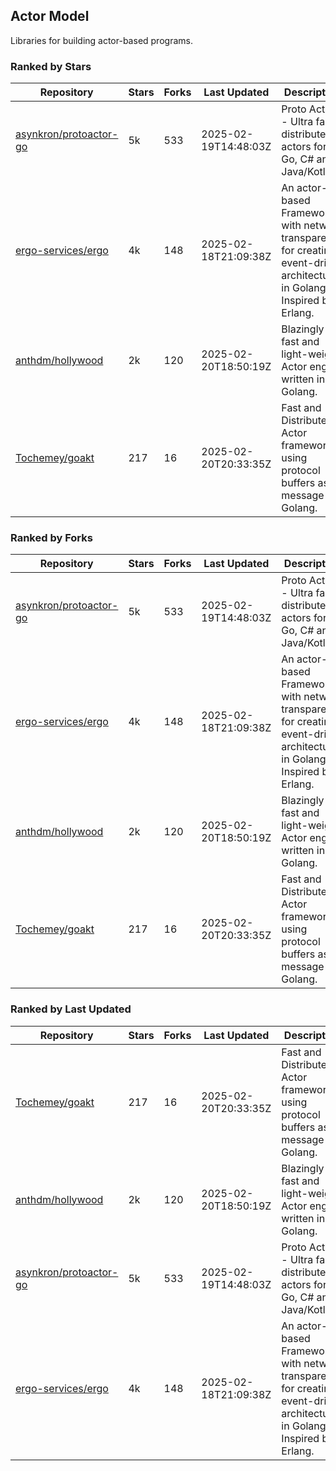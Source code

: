 ## Actor Model

Libraries for building actor-based programs.

### Ranked by Stars

| Repository | Stars | Forks | Last Updated | Description | 
|------------|-------|-------|--------------|-------------|
| [asynkron/protoactor-go](https://github.com/asynkron/protoactor-go) | 5k | 533 | 2025-02-19T14:48:03Z |  Proto Actor - Ultra fast distributed actors for Go, C# and Java/Kotlin. |
| [ergo-services/ergo](https://github.com/ergo-services/ergo) | 4k | 148 | 2025-02-18T21:09:38Z |  An actor-based Framework with network transparency for creating event-driven architecture in Golang. Inspired by Erlang. |
| [anthdm/hollywood](https://github.com/anthdm/hollywood) | 2k | 120 | 2025-02-20T18:50:19Z |  Blazingly fast and light-weight Actor engine written in Golang. |
| [Tochemey/goakt](https://github.com/Tochemey/goakt) | 217 | 16 | 2025-02-20T20:33:35Z |  Fast and Distributed Actor framework using protocol buffers as message for Golang. |

### Ranked by Forks

| Repository | Stars | Forks | Last Updated | Description | 
|------------|-------|-------|--------------|-------------|
| [asynkron/protoactor-go](https://github.com/asynkron/protoactor-go) | 5k | 533 | 2025-02-19T14:48:03Z |  Proto Actor - Ultra fast distributed actors for Go, C# and Java/Kotlin. |
| [ergo-services/ergo](https://github.com/ergo-services/ergo) | 4k | 148 | 2025-02-18T21:09:38Z |  An actor-based Framework with network transparency for creating event-driven architecture in Golang. Inspired by Erlang. |
| [anthdm/hollywood](https://github.com/anthdm/hollywood) | 2k | 120 | 2025-02-20T18:50:19Z |  Blazingly fast and light-weight Actor engine written in Golang. |
| [Tochemey/goakt](https://github.com/Tochemey/goakt) | 217 | 16 | 2025-02-20T20:33:35Z |  Fast and Distributed Actor framework using protocol buffers as message for Golang. |

### Ranked by Last Updated

| Repository | Stars | Forks | Last Updated | Description | 
|------------|-------|-------|--------------|-------------|
| [Tochemey/goakt](https://github.com/Tochemey/goakt) | 217 | 16 | 2025-02-20T20:33:35Z |  Fast and Distributed Actor framework using protocol buffers as message for Golang. |
| [anthdm/hollywood](https://github.com/anthdm/hollywood) | 2k | 120 | 2025-02-20T18:50:19Z |  Blazingly fast and light-weight Actor engine written in Golang. |
| [asynkron/protoactor-go](https://github.com/asynkron/protoactor-go) | 5k | 533 | 2025-02-19T14:48:03Z |  Proto Actor - Ultra fast distributed actors for Go, C# and Java/Kotlin. |
| [ergo-services/ergo](https://github.com/ergo-services/ergo) | 4k | 148 | 2025-02-18T21:09:38Z |  An actor-based Framework with network transparency for creating event-driven architecture in Golang. Inspired by Erlang. |

